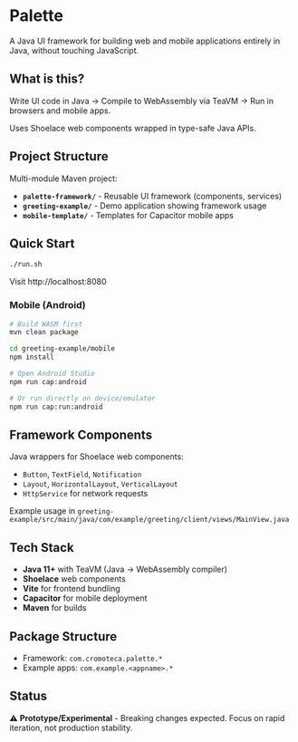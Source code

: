 # Palette

A Java UI framework for building web and mobile applications entirely in Java, without touching JavaScript.

## What is this?

Write UI code in Java → Compile to WebAssembly via TeaVM → Run in browsers and mobile apps.

Uses Shoelace web components wrapped in type-safe Java APIs.

## Project Structure

Multi-module Maven project:

- **`palette-framework/`** - Reusable UI framework (components, services)
- **`greeting-example/`** - Demo application showing framework usage
- **`mobile-template/`** - Templates for Capacitor mobile apps

## Quick Start

```bash
./run.sh
```

Visit http://localhost:8080

### Mobile (Android)
```bash
# Build WASM first
mvn clean package

cd greeting-example/mobile
npm install

# Open Android Studio
npm run cap:android

# Or run directly on device/emulator
npm run cap:run:android
```

## Framework Components

Java wrappers for Shoelace web components:
- `Button`, `TextField`, `Notification`
- `Layout`, `HorizontalLayout`, `VerticalLayout`
- `HttpService` for network requests

Example usage in `greeting-example/src/main/java/com/example/greeting/client/views/MainView.java`

## Tech Stack

- **Java 11+** with TeaVM (Java → WebAssembly compiler)
- **Shoelace** web components
- **Vite** for frontend bundling
- **Capacitor** for mobile deployment
- **Maven** for builds

## Package Structure

- Framework: `com.cromoteca.palette.*`
- Example apps: `com.example.<appname>.*`

## Status

⚠️ **Prototype/Experimental** - Breaking changes expected. Focus on rapid iteration, not production stability.
